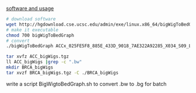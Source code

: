 [software and usage](http://hgdownload.cse.ucsc.edu/admin/exe/linux.x86_64/)

```bash
# download software
wget http://hgdownload.cse.ucsc.edu/admin/exe/linux.x86_64/bigWigToBedGraph
# make it executable
chmod 700 bigWigToBedGraph
# convert
./bigWigToBedGraph ACCx_025FE5F8_885E_433D_9018_7AE322A92285_X034_S09_L133_B1_T1_PMRG.insertions.bw 1.bg
```
```bash
tar xvfz ACC_bigWigs.tgz
ll ACC_bigWigs |grep -c ".bw"
mkdir BRCA_bigWigs
tar xvzf BRCA_bigWigs.tgz -C ./BRCA_bigWigs
```
write a script BigWigtoBedGraph.sh to convert .bw to .bg for batch


<!--stackedit_data:
eyJoaXN0b3J5IjpbLTc2Njg1MzkwMSwtMjgxMjA4OTM3LC0zMD
QzMTQ4MDgsMTczMzUzNjA2NywxMjkxMjMzNDIzLDY1NzU4MDY4
NCwtODQyNDg5NTIsLTEyMjg3MjMwODgsLTk3NDYyMDI1NCwxNz
A3ODUzODU3LDExMDExMzIxMl19
-->